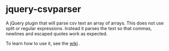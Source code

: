 jquery-csvparser
================

A jQuery plugin that will parse csv text an array of arrays.
This does not use split or regular expressions. Instead it parses the text so that commas, newlines and escaped quotes work
as expected.

To learn how to use it, see the [wiki](https://github.com/edwardcrichton/jquery-csvparser/wiki) .